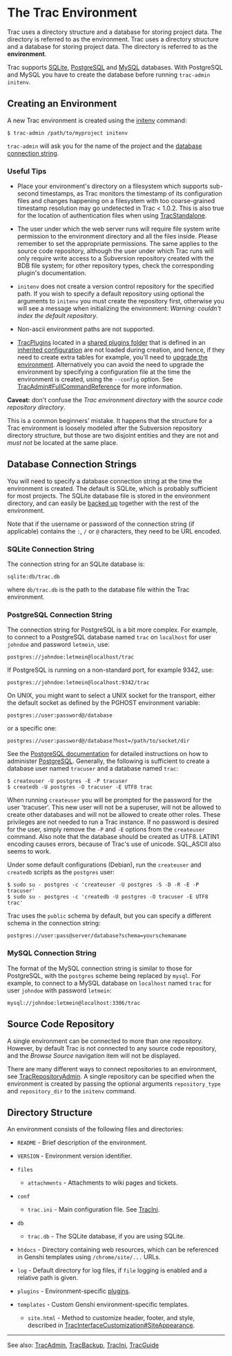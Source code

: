 # The Trac Environment







Trac uses a directory structure and a database for storing project data. The directory is referred to as the environment.
Trac uses a directory structure and a database for storing project data. The directory is referred to as the **environment**.



Trac supports [ SQLite](http://sqlite.org/), [
PostgreSQL](http://www.postgresql.org/) and [
MySQL](http://mysql.com/) databases. With PostgreSQL and MySQL you have to create the database before running `trac-admin initenv`.


## Creating an Environment



A new Trac environment is created using the [initenv](trac-admin#) command:


```
$ trac-admin /path/to/myproject initenv
```


`trac-admin` will ask you for the name of the project and the [database connection string](trac-environment#database-connection-strings).


### Useful Tips


- Place your environment's directory on a filesystem which supports sub-second timestamps, as Trac monitors the timestamp of its configuration files and changes happening on a filesystem with too coarse-grained timestamp resolution may go undetected in Trac \< 1.0.2. This is also true for the location of authentication files when using [TracStandalone](trac-standalone).

- The user under which the web server runs will require file system write permission to the environment directory and all the files inside. Please remember to set the appropriate permissions. The same applies to the source code repository, although the user under which Trac runs will only require write access to a Subversion repository created with the BDB file system; for other repository types, check the corresponding plugin's documentation. 


 


- `initenv` does not create a version control repository for the specified path. If you wish to specify a default repository using optional the arguments to `initenv` you must create the repository first, otherwise you will see a message when initializing the environment: *Warning: couldn't index the default repository*.

- Non-ascii environment paths are not supported.

- [TracPlugins](trac-plugins) located in a [shared plugins folder](trac-ini#) that is defined in an [inherited configuration](trac-ini#global-configuration) are not loaded during creation, and hence, if they need to create extra tables for example, you'll need to [upgrade the environment](trac-upgrade#). Alternatively you can avoid the need to upgrade the environment by specifying a configuration file at the time the environment is created, using the `--config` option. See [TracAdmin\#FullCommandReference](trac-admin#) for more information.


**Caveat:** don't confuse the *Trac environment directory* with the *source code repository directory*.



This is a common beginners' mistake.
It happens that the structure for a Trac environment is loosely modeled after the Subversion repository directory structure, but those are two disjoint entities and they are not and *must not* be located at the same place.


## Database Connection Strings



You will need to specify a database connection string at the time the environment is created. The default is SQLite, which is probably sufficient for most projects. The SQLite database file is stored in the environment directory, and can easily be [backed up](trac-backup) together with the rest of the environment.



Note that if the username or password of the connection string (if applicable) contains the `:`, `/` or `@` characters, they need to be URL encoded.


### SQLite Connection String



The connection string for an SQLite database is:


```wiki
sqlite:db/trac.db
```


where `db/trac.db` is the path to the database file within the Trac environment.


### PostgreSQL Connection String



The connection string for PostgreSQL is a bit more complex. For example, to connect to a PostgreSQL database named `trac` on `localhost` for user `johndoe` and password `letmein`, use:


```wiki
postgres://johndoe:letmein@localhost/trac
```


If PostgreSQL is running on a non-standard port, for example 9342, use:


```wiki
postgres://johndoe:letmein@localhost:9342/trac
```


On UNIX, you might want to select a UNIX socket for the transport, either the default socket as defined by the PGHOST environment variable:


```wiki
postgres://user:password@/database
```


or a specific one:


```wiki
postgres://user:password@/database?host=/path/to/socket/dir
```


See the [
PostgreSQL documentation](http://www.postgresql.org/docs/) for detailed instructions on how to administer [
PostgreSQL](http://postgresql.org).
Generally, the following is sufficient to create a database user named `tracuser` and a database named `trac`:


```
$ createuser -U postgres -E -P tracuser
$ createdb -U postgres -O tracuser -E UTF8 trac
```


When running `createuser` you will be prompted for the password for the user 'tracuser'. This new user will not be a superuser, will not be allowed to create other databases and will not be allowed to create other roles. These privileges are not needed to run a Trac instance. If no password is desired for the user, simply remove the `-P` and `-E` options from the `createuser` command. Also note that the database should be created as UTF8. LATIN1 encoding causes errors, because of Trac's use of unicode. SQL\_ASCII also seems to work.



Under some default configurations (Debian), run the `createuser` and `createdb` scripts as the `postgres` user:


```
$ sudo su - postgres -c 'createuser -U postgres -S -D -R -E -P tracuser'
$ sudo su - postgres -c 'createdb -U postgres -O tracuser -E UTF8 trac'
```


Trac uses the `public` schema by default, but you can specify a different schema in the connection string:


```wiki
postgres://user:pass@server/database?schema=yourschemaname
```

### MySQL Connection String



The format of the MySQL connection string is similar to those for PostgreSQL, with the `postgres` scheme being replaced by `mysql`. For example, to connect to a MySQL database on `localhost` named `trac` for user `johndoe` with password `letmein`:


```wiki
mysql://johndoe:letmein@localhost:3306/trac
```

## Source Code Repository



A single environment can be connected to more than one repository. However, by default Trac is not connected to any source code repository, and the *Browse Source* navigation item will not be displayed.



There are many different ways to connect repositories to an environment, see [TracRepositoryAdmin](trac-repository-admin). A single repository can be specified when the environment is created by passing the optional arguments `repository_type` and `repository_dir` to the `initenv` command.


## Directory Structure



An environment consists of the following files and directories:


- `README` - Brief description of the environment.
- `VERSION` - Environment version identifier.
- `files`

  - `attachments` - Attachments to wiki pages and tickets.
- `conf`

  - `trac.ini` - Main configuration file. See [TracIni](trac-ini).
- `db`

  - `trac.db` - The SQLite database, if you are using SQLite.
- `htdocs` - Directory containing web resources, which can be referenced in Genshi templates using `/chrome/site/...` URLs.
- `log` - Default directory for log files, if `file` logging is enabled and a relative path is given.
- `plugins` - Environment-specific [plugins](trac-plugins).
- `templates` - Custom Genshi environment-specific templates.

  - `site.html` - Method to customize header, footer, and style, described in [TracInterfaceCustomization\#SiteAppearance](trac-interface-customization#site-appearance).

---



See also: [TracAdmin](trac-admin), [TracBackup](trac-backup), [TracIni](trac-ini), [TracGuide](trac-guide)


